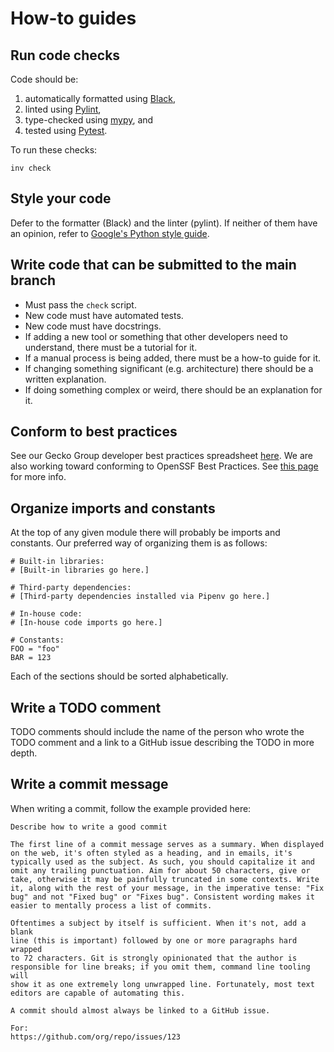 # How-to guides

## Run code checks

Code should be:

1. automatically formatted using [Black](https://github.com/psf/black),
2. linted using [Pylint](https://github.com/pylint-dev/pylint),
3. type-checked using [mypy](https://mypy-lang.org/), and
4. tested using [Pytest](https://github.com/pytest-dev/pytest/).

To run these checks:

```
inv check
```

## Style your code

Defer to the formatter (Black) and the linter (pylint). If neither of
them have an opinion, refer to
[Google's Python style guide](https://google.github.io/styleguide/pyguide.html).

## Write code that can be submitted to the main branch

- Must pass the `check` script.
- New code must have automated tests.
- New code must have docstrings.
- If adding a new tool or something that other developers need to
  understand, there must be a tutorial for it.
- If a manual process is being added, there must be a how-to guide for
  it.
- If changing something significant (e.g. architecture) there should be
  a written explanation.
- If doing something complex or weird, there should be an explanation
  for it.

## Conform to best practices

See our Gecko Group developer best practices spreadsheet
[here](https://docs.google.com/spreadsheets/d/1MLeEQE-v3eEnEtKNG4oJ8q6a8pal9q462TTgVcodcg4/edit?pli=1#gid=0).
We are also working toward conforming to OpenSSF Best Practices. See
[this page](https://www.bestpractices.dev/en/projects/8941) for more
info.

## Organize imports and constants

At the top of any given module there will probably be imports and
constants. Our preferred way of organizing them is as follows:

```
# Built-in libraries:
# [Built-in libraries go here.]

# Third-party dependencies:
# [Third-party dependencies installed via Pipenv go here.]

# In-house code:
# [In-house code imports go here.]

# Constants:
FOO = "foo"
BAR = 123
```

Each of the sections should be sorted alphabetically.

## Write a TODO comment

TODO comments should include the name of the person who wrote the TODO
comment and a link to a GitHub issue describing the TODO in more depth.

## Write a commit message

When writing a commit, follow the example provided here:

```
Describe how to write a good commit

The first line of a commit message serves as a summary. When displayed
on the web, it's often styled as a heading, and in emails, it's
typically used as the subject. As such, you should capitalize it and
omit any trailing punctuation. Aim for about 50 characters, give or
take, otherwise it may be painfully truncated in some contexts. Write
it, along with the rest of your message, in the imperative tense: "Fix
bug" and not "Fixed bug" or "Fixes bug". Consistent wording makes it
easier to mentally process a list of commits.

Oftentimes a subject by itself is sufficient. When it's not, add a blank
line (this is important) followed by one or more paragraphs hard wrapped
to 72 characters. Git is strongly opinionated that the author is
responsible for line breaks; if you omit them, command line tooling will
show it as one extremely long unwrapped line. Fortunately, most text
editors are capable of automating this.

A commit should almost always be linked to a GitHub issue.

For:
https://github.com/org/repo/issues/123
```